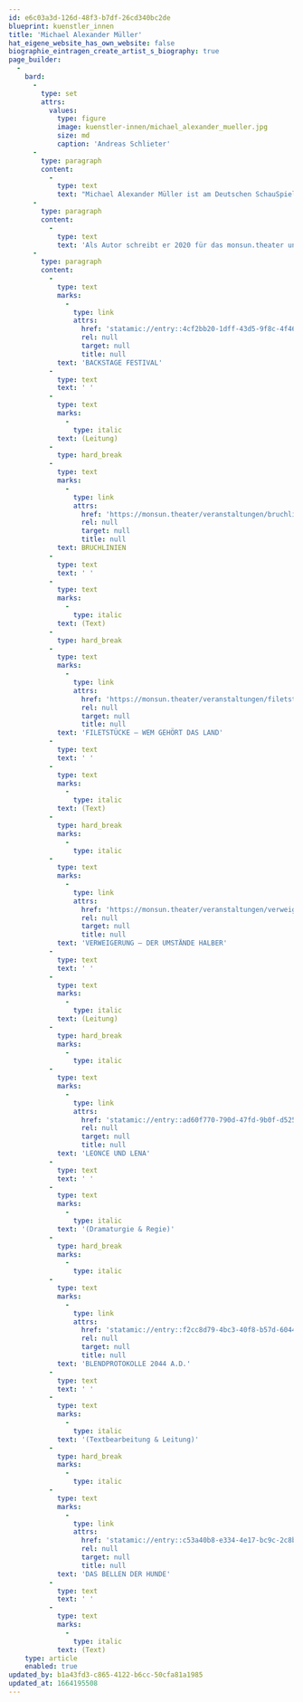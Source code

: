 ```yaml
---
id: e6c03a3d-126d-48f3-b7df-26cd340bc2de
blueprint: kuenstler_innen
title: 'Michael Alexander Müller'
hat_eigene_website_has_own_website: false
biographie_eintragen_create_artist_s_biography: true
page_builder:
  -
    bard:
      -
        type: set
        attrs:
          values:
            type: figure
            image: kuenstler-innen/michael_alexander_mueller.jpg
            size: md
            caption: 'Andreas Schlieter'
      -
        type: paragraph
        content:
          -
            type: text
            text: "Michael Alexander Müller ist am Deutschen SchauSpielHaus in Hamburg als Leitung der Education Projekte und Autor tätig. Er erhielt für seine sozial-politisch engagierten Stücke eine Reihe von Auszeichnungen, u.a. den Mülheimer KinderStückePreis, den Autorenpreis \"Nah dran\" und das „Stipendium zum Deutschen Kindertheaterpreis\" des kjtz Frankfurt. Seit 2018 ist er mit dem BACKSTAGE FESTIVAL regelmäßig im monsun.theater zu Gast.\_"
      -
        type: paragraph
        content:
          -
            type: text
            text: 'Als Autor schreibt er 2020 für das monsun.theater und das Theater unterm Dach Berlin BRUCHLINIEN - eine einfühlsame Berichterstattung zum Thema „Missbrauch“. Die zweite Zusammenarbeit mit dem Team Johanna Hasse & Francoise Hüsges wird eine simultane Hybridproduktion des monsun.theaters gemeinsam mit der Vaganten Bühne Berlin: FILETSTÜCKE – WEM GEHÖRT DAS LAND hat 2021 Premiere.'
      -
        type: paragraph
        content:
          -
            type: text
            marks:
              -
                type: link
                attrs:
                  href: 'statamic://entry::4cf2bb20-1dff-43d5-9f8c-4f4649291e8c'
                  rel: null
                  target: null
                  title: null
            text: 'BACKSTAGE FESTIVAL'
          -
            type: text
            text: ' '
          -
            type: text
            marks:
              -
                type: italic
            text: (Leitung)
          -
            type: hard_break
          -
            type: text
            marks:
              -
                type: link
                attrs:
                  href: 'https://monsun.theater/veranstaltungen/bruchlinien'
                  rel: null
                  target: null
                  title: null
            text: BRUCHLINIEN
          -
            type: text
            text: ' '
          -
            type: text
            marks:
              -
                type: italic
            text: (Text)
          -
            type: hard_break
          -
            type: text
            marks:
              -
                type: link
                attrs:
                  href: 'https://monsun.theater/veranstaltungen/filetstuecke'
                  rel: null
                  target: null
                  title: null
            text: 'FILETSTÜCKE – WEM GEHÖRT DAS LAND'
          -
            type: text
            text: ' '
          -
            type: text
            marks:
              -
                type: italic
            text: (Text)
          -
            type: hard_break
            marks:
              -
                type: italic
          -
            type: text
            marks:
              -
                type: link
                attrs:
                  href: 'https://monsun.theater/veranstaltungen/verweigerung-der-umstaende-halber'
                  rel: null
                  target: null
                  title: null
            text: 'VERWEIGERUNG – DER UMSTÄNDE HALBER'
          -
            type: text
            text: ' '
          -
            type: text
            marks:
              -
                type: italic
            text: (Leitung)
          -
            type: hard_break
            marks:
              -
                type: italic
          -
            type: text
            marks:
              -
                type: link
                attrs:
                  href: 'statamic://entry::ad60f770-790d-47fd-9b0f-d525bf0bf74a'
                  rel: null
                  target: null
                  title: null
            text: 'LEONCE UND LENA'
          -
            type: text
            text: ' '
          -
            type: text
            marks:
              -
                type: italic
            text: '(Dramaturgie & Regie)'
          -
            type: hard_break
            marks:
              -
                type: italic
          -
            type: text
            marks:
              -
                type: link
                attrs:
                  href: 'statamic://entry::f2cc8d79-4bc3-40f8-b57d-60441cbb4fa4'
                  rel: null
                  target: null
                  title: null
            text: 'BLENDPROTOKOLLE 2044 A.D.'
          -
            type: text
            text: ' '
          -
            type: text
            marks:
              -
                type: italic
            text: '(Textbearbeitung & Leitung)'
          -
            type: hard_break
            marks:
              -
                type: italic
          -
            type: text
            marks:
              -
                type: link
                attrs:
                  href: 'statamic://entry::c53a40b8-e334-4e17-bc9c-2c8b7c687da5'
                  rel: null
                  target: null
                  title: null
            text: 'DAS BELLEN DER HUNDE'
          -
            type: text
            text: ' '
          -
            type: text
            marks:
              -
                type: italic
            text: (Text)
    type: article
    enabled: true
updated_by: b1a43fd3-c865-4122-b6cc-50cfa81a1985
updated_at: 1664195508
---
```

